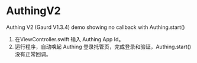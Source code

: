 # AuthingV2
Authing V2 (Gaurd V1.3.4) demo showing no callback with Authing.start()

1. 在ViewController.swift 输入 Authing App Id。
2. 运行程序，自动唤起 Authing 登录托管页，完成登录和验证，Authing.start() 没有正常回调。
